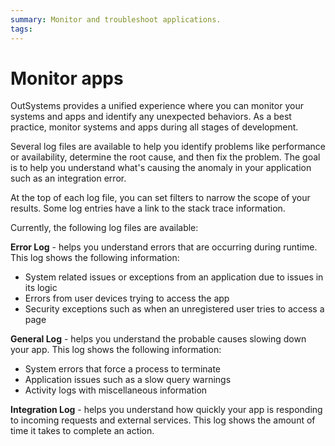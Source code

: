 ```yaml
---
summary: Monitor and troubleshoot applications.
tags: 
---
```


# Monitor apps

OutSystems provides a unified experience where you can monitor your systems and apps and identify any unexpected behaviors. As a best practice, monitor systems and apps during all stages of development.

Several log files are available to help you identify problems like performance or availability, determine the root cause, and then fix the problem. The goal is to help you understand what's causing the anomaly in your application such as an integration error.

At the top of each log file, you can set filters to narrow the scope of your results. Some log entries have a link to the stack trace information.

Currently, the following log files are available:

**Error Log** - helps you understand errors that are occurring during runtime. This log shows the following information:

* System related issues or exceptions from an application due to issues in its logic
* Errors from user devices trying to access the app
* Security exceptions such as when an unregistered user tries to access a page

**General Log** - helps you understand the probable causes slowing down your app. This log shows the following information:

* System errors that force a process to terminate
* Application issues such as a slow query warnings
* Activity logs with miscellaneous information 

**Integration Log** - helps you understand how quickly your app is responding to incoming requests and external services. This log shows the amount of time it takes to complete an action.
